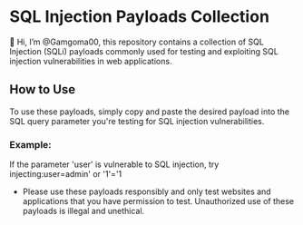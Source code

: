 # SQL Injection Payloads Collection

👋 Hi, I’m @Gamgoma00, this repository contains a collection of SQL Injection (SQLi) payloads commonly used for testing and exploiting SQL injection vulnerabilities in web applications.

## How to Use
To use these payloads, simply copy and paste the desired payload into the SQL query parameter you're testing for SQL injection vulnerabilities.

### Example:
If the parameter 'user' is vulnerable to SQL injection, try injecting:user=admin' or '1'='1 
- Please use these payloads responsibly and only test websites and applications that you have permission to test. Unauthorized use of these payloads is illegal and unethical.
<!---
Gamgoma00/Gamgoma00 is a ✨ special ✨ repository because its `README.md` (this file) appears on your GitHub profile.
You can click the Preview link to take a look at your changes.
--->
